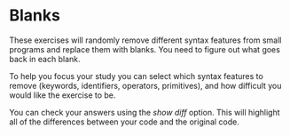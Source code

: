 # Blanks

These exercises will randomly remove different syntax features from small
programs and replace them with blanks. You need to figure out what goes back in
each blank.

To help you focus your study you can select which syntax features to remove
(keywords, identifiers, operators, primitives), and how difficult you would like
the exercise to be.

You can check your answers using the _show diff_ option. This will highlight all
of the differences between your code and the original code.

